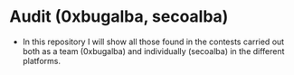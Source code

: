 # Audit (0xbugalba, secoalba)
-  In this repository I will show all those found in the contests carried out both as a team (0xbugalba) and individually (secoalba) in the different platforms.
